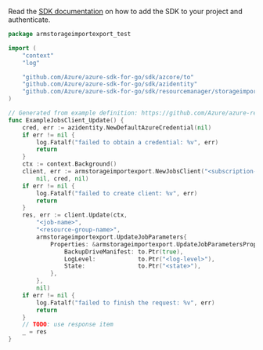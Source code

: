Read the [SDK documentation](https://github.com/Azure/azure-sdk-for-go/blob/sdk%2Fresourcemanager%2Fstorageimportexport%2Farmstorageimportexport%2Fv0.4.0/sdk/resourcemanager/storageimportexport/armstorageimportexport/README.md) on how to add the SDK to your project and authenticate.

```go
package armstorageimportexport_test

import (
	"context"
	"log"

	"github.com/Azure/azure-sdk-for-go/sdk/azcore/to"
	"github.com/Azure/azure-sdk-for-go/sdk/azidentity"
	"github.com/Azure/azure-sdk-for-go/sdk/resourcemanager/storageimportexport/armstorageimportexport"
)

// Generated from example definition: https://github.com/Azure/azure-rest-api-specs/tree/main/specification/storageimportexport/resource-manager/Microsoft.ImportExport/preview/2021-01-01/examples/UpdateExportJob.json
func ExampleJobsClient_Update() {
	cred, err := azidentity.NewDefaultAzureCredential(nil)
	if err != nil {
		log.Fatalf("failed to obtain a credential: %v", err)
		return
	}
	ctx := context.Background()
	client, err := armstorageimportexport.NewJobsClient("<subscription-id>",
		nil, cred, nil)
	if err != nil {
		log.Fatalf("failed to create client: %v", err)
		return
	}
	res, err := client.Update(ctx,
		"<job-name>",
		"<resource-group-name>",
		armstorageimportexport.UpdateJobParameters{
			Properties: &armstorageimportexport.UpdateJobParametersProperties{
				BackupDriveManifest: to.Ptr(true),
				LogLevel:            to.Ptr("<log-level>"),
				State:               to.Ptr("<state>"),
			},
		},
		nil)
	if err != nil {
		log.Fatalf("failed to finish the request: %v", err)
		return
	}
	// TODO: use response item
	_ = res
}
```
